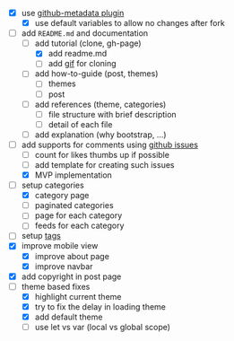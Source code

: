 - [x] use [github-metadata plugin](https://github.com/jekyll/github-metadata)
    - [x] use default variables to allow no changes after fork
- [ ] add `README.md` and documentation
    - [ ] add tutorial (clone, gh-page)
        - [x] add readme.md
        - [ ] add [gif](https://github.com/barryclark/jekyll-now/blob/master/images/jekyll-now-theme-screenshot.jpg) for cloning
    - [ ] add how-to-guide (post, themes) 
        - [ ] themes
        - [ ] post
    - [ ] add references (theme, categories) 
        - [ ] file structure with brief description
        - [ ] detail of each file
    - [ ] add explanation (why bootstrap, ...)
- [ ] add supports for comments using [github issues](http://ivanzuzak.info/2011/02/18/github-hosted-comments-for-github-hosted-blogs.html)
    - [ ] count for likes thumbs up if possible
    - [ ] add template for creating such issues
    - [x] MVP implementation
- [ ] setup categories
    - [x] category page 
    - [ ] paginated categories 
    - [ ] page for each category 
    - [ ] feeds for each category
- [ ] setup [ tags ](http://longqian.me/2017/02/09/github-jekyll-tag/)
- [x] improve mobile view 
    - [x] improve about page
    - [x] improve navbar
- [x] add copyright in post page
- [ ] theme based fixes
    - [x] highlight current theme
    - [x] try to fix the delay in loading theme
    - [x] add default theme
    - [ ] use let vs var (local vs global scope)